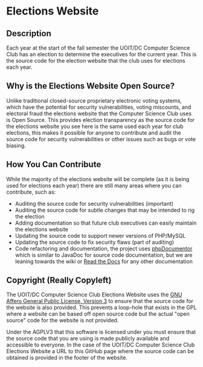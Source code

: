Elections Website
=================

Description
-----------

Each year at the start of the fall semester the UOIT/DC Computer Science Club has
an election to determine the executives for the current year. This is the source
code for the election website that the club uses for elections each year.

Why is the Elections Website Open Source?
-----------------------------------------

Unlike traditional closed-source proprietary electronic voting systems, which have 
the potential for security vulnerabilities, voting miscounts, and electoral fraud 
the elections website that the Computer Science Club uses is Open Source. This 
provides election transparency as the source code for the elections website you see 
here is the same used each year for club elections, this makes it possible for anyone
to contribute and audit the source code for security vulnerabilities or other issues
such as bugs or vote biasing.

How You Can Contribute
-----------------------

While the majority of the elections website will be complete (as it is being used
for elections each year) there are still many areas where you can contribute,
such as:

+ Auditing the source code for security vulnerabilities (important)
+ Auditing the source code for subtle changes that may be intended to rig the election
+ Adding documentation so that future club executives can easily maintain the elections
website
+ Updating the source code to support newer versions of PHP/MySQL
+ Updating the source code to fix security flaws (part of auditing)
+ Code refactoring and documentation, the project uses [phpDocumentor](http://www.phpdoc.org/)
which is similar to JavaDoc for source code documentation, but we are leaning towards 
the wiki or [Read the Docs](http://readthedocs.org/) for any other documentation

Copyright (Really Copyleft)
---------------------------

The UOIT/DC Computer Science Club Elections Website uses the [GNU Affero General 
Public License, Version 3](http://www.gnu.org/licenses/agpl-3.0.html) to ensure
that the source code for the website is also provided. This prevents a loop-hole
that exists in the GPL where a website can be based off open source code but the
actual "open source" code for the website is not provided. 

Under the AGPLV3 that this software is licensed under you must ensure that the source 
code that you are using is made publicly available and accessible to everyone. In the
case of the UOIT/DC Computer Science Club Elections Website a URL to this GitHub page 
where the source code can be obtained is provided in the footer of the website.